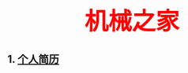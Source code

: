 # <div align=center><font size=70 color=red>机械之家</font></div>
## 1. [个人简历](post/2021-2-24-resume.md)
